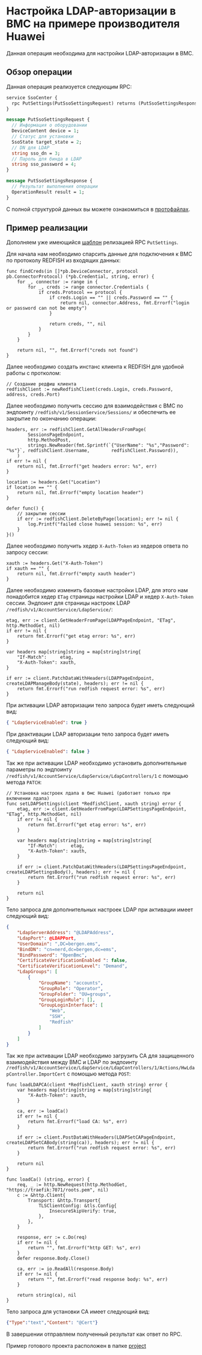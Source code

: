# Настройка LDAP-авторизации в BMC на примере производителя Huawei

Данная операция необходима для настройки LDAP-авторизации в BMC.

## Обзор операции

Данная операция реализуется следующим RPC:

```proto
service SsoCenter {
  rpc PutSettings(PutSsoSettingsRequest) returns (PutSsoSettingsResponse);
}

message PutSsoSettingsRequest {
  // Информация о оборудовании
  DeviceContent device = 1;
  // Статус для установки
  SsoState target_state = 2;
  // DN для LDAP
  string sso_dn = 3;
  // Пароль для бинда в LDAP
  string sso_password = 4;
}

message PutSsoSettingsResponse {
  // Результат выполнения операции
  OperationResult result = 1;
}
```

С полной структурой данных вы можете ознакомиться в [протофайлах](../../../.proto/service_sso_center.proto).

## Пример реализации

Дополняем уже имеющийся [шаблон](../create_project/project/main.go) релизацией RPC `PutSettings`.

Для начала нам необходимо спарсить данные для подключения к BMC по протоколу REDFISH из входящих данных:

```golang
func findCreds(in []*pb.DeviceConnector, protocol pb.ConnectorProtocol) (*pb.Credential, string, error) {
    for _, connector := range in {
        for _, creds := range connector.Credentials {
            if creds.Protocol == protocol {
                if creds.Login == "" || creds.Password == "" {
                    return nil, connector.Address, fmt.Errorf("login or password can not be empty")
                }

                return creds, "", nil
            }
        }
    }

    return nil, "", fmt.Errorf("creds not found")
}
```

Далее необходимо создать инстанс клиента к REDFISH для удобной работы с протколом:

```golang
// Создание редфиш клиента
redfishClient := newRedfishClient(creds.Login, creds.Password, address, creds.Port)
```

Далее необходимо получить сессию для взаимодействия с BMC по эндпоинту `/redfish/v1/SessionService/Sessions/` и обеспечить ее закрытие по окончанию операции:

``` golang
headers, err := redfishClient.GetAllHeadersFromPage(
        SessionsPageEndpoint,
        http.MethodPost,
        strings.NewReader(fmt.Sprintf(`{"UserName": "%s","Password": "%s"}`, redfishClient.Username,        redfishClient.Password)),
    )
if err != nil {
    return nil, fmt.Errorf("get headers error: %s", err)
}

location := headers.Get("Location")
if location == "" {
    return nil, fmt.Errorf("empty location header")
}

defer func() {
    // закрытие сессии
    if err := redfishClient.DeleteByPage(location); err != nil {
        log.Printf("failed close huawei session: %s", err)
    }
}()
```

Далее необходимо получить хедер `X-Auth-Token` из хедеров ответа по запросу сессии:

```golang
xauth := headers.Get("X-Auth-Token")
if xauth == "" {
    return nil, fmt.Errorf("empty xauth header")
}
```

Далее необходимо изменить базовые настройки LDAP, для этого нам понадобится хедер `ETag` страницы настройки LDAP и хедер `X-Auth-Token` сессии. Эндпоинт для страницы настроек LDAP `/redfish/v1/AccountService/LdapService/`:

```goalng
etag, err := client.GetHeaderFromPage(LDAPPageEndpoint, "ETag", http.MethodGet, nil)
if err != nil {
    return fmt.Errorf("get etag error: %s", err)
}

var headers map[string]string = map[string]string{
    "If-Match":     etag,
    "X-Auth-Token": xauth,
}

if err := client.PatchDataWithHeaders(LDAPPageEndpoint, createLDAPManageBody(state), headers); err != nil {
    return fmt.Errorf("run redfish request error: %s", err)
}
```

При активации LDAP авторизации тело запроса будет иметь следующий вид:

```json
{ "LdapServiceEnabled": true }
```

При деактивации LDAP авторизации тело запроса будет иметь следующий вид:

```json
{ "LdapServiceEnabled": false }
```

Так же при активации LDAP необходимо установить дополнительные параметры по эндпоинту `/redfish/v1/AccountService/LdapService/LdapControllers/1` с помощью метода `PATCH`:

```golang
// Установка настроек лдапа в бмс Huawei (работает только при включении лдапа)
func setLDAPSettings(client *RedfishClient, xauth string) error {
    etag, err := client.GetHeaderFromPage(LDAPSettingsPageEndpoint, "ETag", http.MethodGet, nil)
    if err != nil {
        return fmt.Errorf("get etag error: %s", err)
    }

    var headers map[string]string = map[string]string{
        "If-Match":     etag,
        "X-Auth-Token": xauth,
    }

    if err := client.PatchDataWithHeaders(LDAPSettingsPageEndpoint, createLDAPSettingsBody(), headers); err != nil {
        return fmt.Errorf("run redfish request error: %s", err)
    }

    return nil
}
```

Тело запроса для дополнительных настроек LDAP при активации имеет следующий вид:

```json
{
    "LdapServerAddress": "@LDAPAddress",
    "LdapPort": @LDAPPort,
    "UserDomain": ",DC=bergen.ems",
    "BindDN": "cn=nerd,dc=bergen,dc=ems",
    "BindPassword": "0penBmc",
    "CertificateVerificationEnabled ": false,
    "CertificateVerificationLevel": "Demand",
    "LdapGroups": [
        {
            "GroupName": "accounts",
            "GroupRole": "Operator",
            "GroupFolder": "OU=groups",
            "GroupLoginRule": [],
            "GroupLoginInterface": [
                "Web",
                "SSH",
                "Redfish"
            ]
        }
    ]
}
```

Так же при активации LDAP необходимо загрузить CA для защищенного взаимодействия между BMC и LDAP по эндпоинту `/redfish/v1/AccountService/LdapService/LdapControllers/1/Actions/HwLdapController.ImportCert` с помощью метода `POST`:

```golang
func loadLDAPCA(client *RedfishClient, xauth string) error {
    var headers map[string]string = map[string]string{
        "X-Auth-Token": xauth,
    }

    ca, err := loadCa()
    if err != nil {
        return fmt.Errorf("load CA: %s", err)
    }

    if err := client.PostDataWithHeaders(LDAPSetCAPageEndpoint, createLDAPSetCABody(string(ca)), headers); err != nil {
        return fmt.Errorf("run redfish request error: %s", err)
    }

    return nil
}

func loadCa() (string, error) {
    req, _ := http.NewRequest(http.MethodGet, "https://traefik:7071/roots.pem", nil)
    c := &http.Client{
        Transport: &http.Transport{
            TLSClientConfig: &tls.Config{
                InsecureSkipVerify: true,
            },
        },
    }

    response, err := c.Do(req)
    if err != nil {
        return "", fmt.Errorf("http GET: %s", err)
    }
    defer response.Body.Close()

    ca, err := io.ReadAll(response.Body)
    if err != nil {
        return "", fmt.Errorf("read response body: %s", err)
    }

    return string(ca), nil
}
```

Тело запроса для установки CA имеет следующий вид:

```json
{"Type":"text","Content": "@Cert"}
```

В завершении отправляем полученный результат как ответ по RPC.

Пример готового проекта расположен в папке [project](./project)
